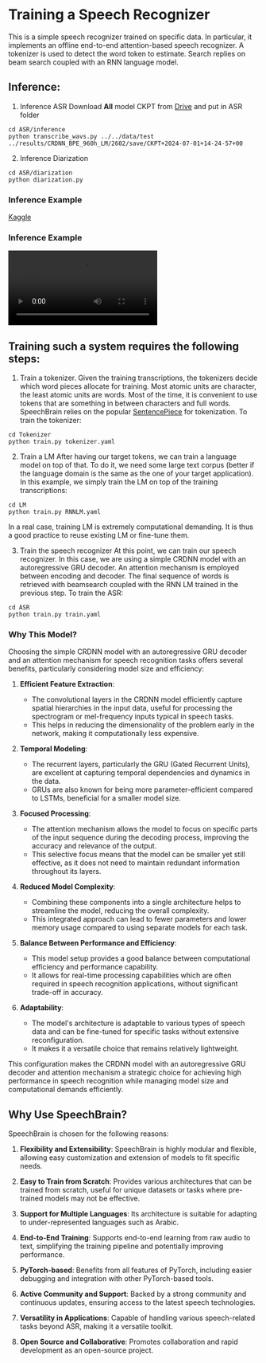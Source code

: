 # Training a Speech Recognizer

This is a simple speech recognizer trained on specific data.  In particular,  it implements an offline end-to-end attention-based speech recognizer.  A tokenizer is used to detect the word token to estimate. Search replies on beam search coupled with an RNN language model.

## Inference:
1. Inference ASR
Download **All** model CKPT from [Drive](https://drive.google.com/drive/folders/19xoiiQH8pByVKRv3jblOnPc4nhhH6H1a?usp=sharing) and put in ASR folder

```
cd ASR/inference
python transcribe_wavs.py ../../data/test ../results/CRDNN_BPE_960h_LM/2602/save/CKPT+2024-07-01+14-24-57+00
```

2. Inference Diarization

```
cd ASR/diarization
python diarization.py
```
### Inference Example
[Kaggle](https://www.kaggle.com/code/ahm215/speechrecognition)

### Inference Example
![Watch the video](/ASR/output.mp4)

## Training such a system requires the following steps:

1. Train a tokenizer.
Given the training transcriptions, the tokenizers decide which word pieces allocate for training. Most atomic units are character,  the least atomic units are words.  Most of the time, it is convenient to use tokens that are something in between characters and full words.
SpeechBrain relies on the popular [SentencePiece](https://github.com/google/sentencepiece) for tokenization. To train the tokenizer:

```
cd Tokenizer
python train.py tokenizer.yaml
```

2. Train a LM
After having our target tokens, we can train a language model on top of that. To do it, we need some large text corpus (better if the language domain is the same as the one of your target application). In this example, we simply train the LM on top of the training transcriptions:

```
cd LM
python train.py RNNLM.yaml
```

In a real case, training LM is extremely computational demanding. It is thus a good practice to reuse existing LM or fine-tune them.

3. Train the speech recognizer
At this point, we can train our speech recognizer. In this case, we are using a simple CRDNN model with an autoregressive GRU decoder. An attention mechanism is employed between encoding and decoder. The final sequence of words is retrieved with beamsearch coupled with the RNN LM trained in the previous step. To train the ASR:

```
cd ASR
python train.py train.yaml
```


### Why This Model?

Choosing the simple CRDNN model with an autoregressive GRU decoder and an attention mechanism for speech recognition tasks offers several benefits, particularly considering model size and efficiency:

1. **Efficient Feature Extraction**: 
   - The convolutional layers in the CRDNN model efficiently capture spatial hierarchies in the input data, useful for processing the spectrogram or mel-frequency inputs typical in speech tasks.
   - This helps in reducing the dimensionality of the problem early in the network, making it computationally less expensive.

2. **Temporal Modeling**: 
   - The recurrent layers, particularly the GRU (Gated Recurrent Units), are excellent at capturing temporal dependencies and dynamics in the data.
   - GRUs are also known for being more parameter-efficient compared to LSTMs, beneficial for a smaller model size.

3. **Focused Processing**: 
   - The attention mechanism allows the model to focus on specific parts of the input sequence during the decoding process, improving the accuracy and relevance of the output.
   - This selective focus means that the model can be smaller yet still effective, as it does not need to maintain redundant information throughout its layers.

4. **Reduced Model Complexity**: 
   - Combining these components into a single architecture helps to streamline the model, reducing the overall complexity.
   - This integrated approach can lead to fewer parameters and lower memory usage compared to using separate models for each task.

5. **Balance Between Performance and Efficiency**: 
   - This model setup provides a good balance between computational efficiency and performance capability.
   - It allows for real-time processing capabilities which are often required in speech recognition applications, without significant trade-off in accuracy.

6. **Adaptability**: 
   - The model's architecture is adaptable to various types of speech data and can be fine-tuned for specific tasks without extensive reconfiguration.
   - It makes it a versatile choice that remains relatively lightweight.

This configuration makes the CRDNN model with an autoregressive GRU decoder and attention mechanism a strategic choice for achieving high performance in speech recognition while managing model size and computational demands efficiently.

## Why Use SpeechBrain?

SpeechBrain is chosen for the following reasons:

1. **Flexibility and Extensibility**: SpeechBrain is highly modular and flexible, allowing easy customization and extension of models to fit specific needs.

2. **Easy to Train from Scratch**: Provides various architectures that can be trained from scratch, useful for unique datasets or tasks where pre-trained models may not be effective.

3. **Support for Multiple Languages**: Its architecture is suitable for adapting to under-represented languages such as Arabic.

4. **End-to-End Training**: Supports end-to-end learning from raw audio to text, simplifying the training pipeline and potentially improving performance.

5. **PyTorch-based**: Benefits from all features of PyTorch, including easier debugging and integration with other PyTorch-based tools.

6. **Active Community and Support**: Backed by a strong community and continuous updates, ensuring access to the latest speech technologies.

7. **Versatility in Applications**: Capable of handling various speech-related tasks beyond ASR, making it a versatile toolkit.

8. **Open Source and Collaborative**: Promotes collaboration and rapid development as an open-source project.
